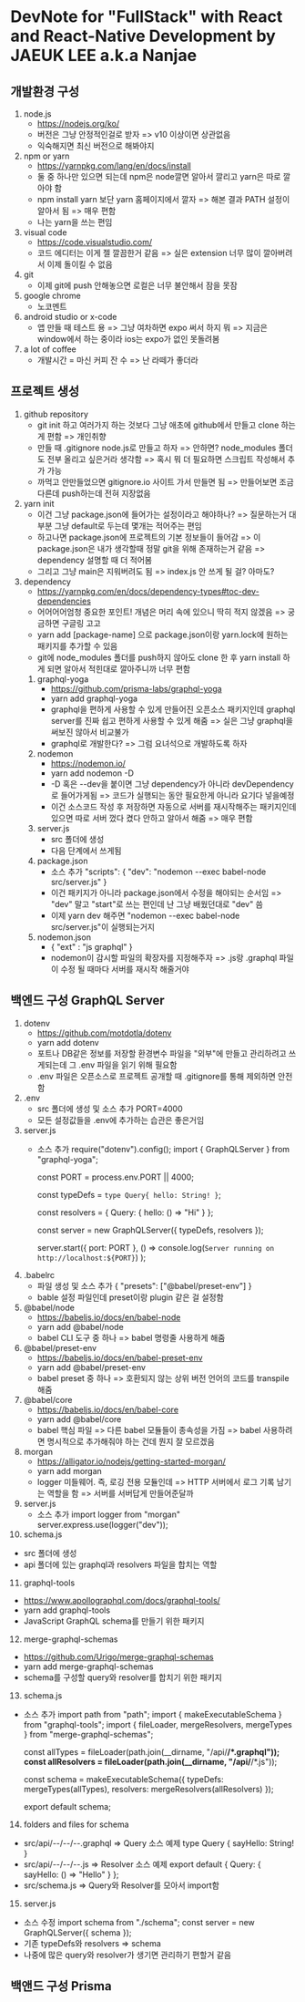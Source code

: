 # DevNote for "FullStack" with React and React-Native Development by JAEUK LEE a.k.a Nanjae

## 개발환경 구성
1. node.js
   - https://nodejs.org/ko/
   - 버전은 그냥 안정적인걸로 받자 => v10 이상이면 상관없음
   - 익숙해지면 최신 버전으로 해봐야지
2. npm or yarn
   - https://yarnpkg.com/lang/en/docs/install
   - 둘 중 하나만 있으면 되는데 npm은 node깔면 알아서 깔리고 yarn은 따로 깔아야 함
   - npm install yarn 보단 yarn 홈페이지에서 깔자 => 해본 결과 PATH 설정이 알아서 됨 => 매우 편함
   - 나는 yarn을 쓰는 편임
3. visual code
   - https://code.visualstudio.com/
   - 코드 에디터는 이게 젤 깔끔한거 같음 => 실은 extension 너무 많이 깔아버려서 이제 돌이킬 수 없음
4. git
   - 이제 git에 push 안해놓으면 로컬은 너무 불안해서 잠을 못잠
5. google chrome
   - 노코멘트
6. android studio or x-code
   - 앱 만들 때 테스트 용 => 그냥 여차하면 expo 써서 하지 뭐 => 지금은 window에서 하는 중이라 ios는 expo가 없인 못돌려봄
7. a lot of coffee
   - 개발시간 = 마신 커피 잔 수 => 난 라떼가 좋더라


## 프로젝트 생성
1. github repository
   - git init 하고 여러가지 하는 것보다 그냥 애초에 github에서 만들고 clone 하는게 편함 => 개인취향
   - 만들 때 .gitignore node.js로 만들고 하자 => 안하면? node_modules 폴더도 전부 올리고 싶은거라 생각함 => 혹시 뭐 더 필요하면 스크립트 작성해서 추가 가능
   - 까먹고 안만들었으면 gitignore.io 사이트 가서 만들면 됨 => 만들어보면 조금 다른데 push하는데 전혀 지장없음
2. yarn init
   - 이건 그냥 package.json에 들어가는 설정이라고 해야하나? => 질문하는거 대부분 그냥 default로 두는데 몇개는 적어주는 편임
   - 하고나면 package.json에 프로젝트의 기본 정보들이 들어감 => 이 package.json은 내가 생각할때 정말 git을 위해 존재하는거 같음 => dependency 설명할 때 더 적어봄
   - 그리고 그냥 main은 지워버려도 됨 => index.js 안 쓰게 될 걸? 아마도?
3. dependency
   - https://yarnpkg.com/en/docs/dependency-types#toc-dev-dependencies
   - 어어어어엄청 중요한 포인트! 개념은 머리 속에 있으니 딱히 적지 않겠음 => 궁금하면 구글링 고고
   - yarn add [package-name] 으로 package.json이랑 yarn.lock에 원하는 패키지를 추가할 수 있음
   - git에 node_modules 폴더를 push하지 않아도 clone 한 후 yarn install 하게 되면 알아서 적힌대로 깔아주니까 너무 편함
   1. graphql-yoga
      - https://github.com/prisma-labs/graphql-yoga
      - yarn add graphql-yoga
      - graphql을 편하게 사용할 수 있게 만들어진 오픈소스 패키지인데 graphql server를 진짜 쉽고 편하게 사용할 수 있게 해줌 => 실은 그냥 graphql을 써보진 않아서 비교불가
      - graphql로 개발한다? => 그럼 요녀석으로 개발하도록 하자
   2. nodemon
      - https://nodemon.io/
      - yarn add nodemon -D
      - -D 혹은 --dev을 붙이면 그냥 dependency가 아니라 devDependency로 들어가게됨 => 코드가 실행되는 동안 필요한게 아니라 요기다 넣을예정
      - 이건 소스코드 작성 후 저장하면 자동으로 서버를 재시작해주는 패키지인데 있으면 따로 서버 껐다 켰다 안하고 알아서 해줌 => 매우 편함
   3. server.js
      - src 폴더에 생성
      - 다음 단계에서 쓰게됨
   4. package.json
      - 소스 추가
         "scripts": {
            "dev": "nodemon --exec babel-node src/server.js"
         }
      - 이건 패키지가 아니라 package.json에서 수정을 해야되는 순서임 => "dev" 말고 "start"로 쓰는 편인데 난 그냥 배웠던대로 "dev" 씀
      - 이제 yarn dev 해주면 "nodemon --exec babel-node src/server.js"이 실행되는거지
   5. nodemon.json
      - { "ext" : "js graphql" }
      - nodemon이 감시할 파일의 확장자를 지정해주자 => .js랑 .graphql 파일이 수정 될 때마다 서버를 재시작 해줄거야

## 백엔드 구성 GraphQL Server
1. dotenv
   - https://github.com/motdotla/dotenv
   - yarn add dotenv
   - 포트나 DB같은 정보를 저장할 환경변수 파일을 "외부"에 만들고 관리하려고 쓰게되는데 그 .env 파일을 읽기 위해 필요함
   - .env 파일은 오픈소스로 프로젝트 공개할 때 .gitignore를 통해 제외하면 안전함
2. .env
   - src 폴더에 생성 및 소스 추가
      PORT=4000
   - 모든 설정값들을 .env에 추가하는 습관은 좋은거임
3. server.js
   - 소스 추가
      require("dotenv").config();
      import { GraphQLServer } from "graphql-yoga";

      const PORT = process.env.PORT || 4000;

      const typeDefs = `
            type Query{
               hello: String!
            }
      `;

      const resolvers = {
         Query: {
            hello: () => "Hi"
         }
      };

      const server = new GraphQLServer({ typeDefs, resolvers });

      server.start({ port: PORT }, () =>
         console.log(`Server running on http://localhost:${PORT}`)
      );
4. .babelrc
   - 파일 생성 및 소스 추가
      {
         "presets": ["@babel/preset-env"]
      }
   - bable 설정 파일인데 preset이랑 plugin 같은 걸 설정함
5. @babel/node
   - https://babeljs.io/docs/en/babel-node
   - yarn add @babel/node
   - babel CLI 도구 중 하나 => babel 명령줄 사용하게 해줌
6. @babel/preset-env
   - https://babeljs.io/docs/en/babel-preset-env
   - yarn add @babel/preset-env
   - babel preset 중 하나 => 호환되지 않는 상위 버전 언어의 코드를 transpile 해줌
7. @babel/core
   - https://babeljs.io/docs/en/babel-core
   - yarn add @babel/core
   - babel 핵심 파일 => 다른 babel 모듈들이 종속성을 가짐 => babel 사용하려면 명시적으로 추가해줘야 하는 건데 뭔지 잘 모르겠음
8. morgan
   - https://alligator.io/nodejs/getting-started-morgan/
   - yarn add morgan
   - logger 미들웨어. 즉, 로깅 전용 모듈인데 => HTTP 서버에서 로그 기록 남기는 역할을 함 => 서버를 서버답게 만들어준달까
9. server.js
   - 소스 추가
      import logger from "morgan"
      server.express.use(logger("dev"));
10. schema.js
   - src 폴더에 생성
   - api 폴더에 있는 graphql과 resolvers 파일을 합치는 역할
11. graphql-tools
   - https://www.apollographql.com/docs/graphql-tools/
   - yarn add graphql-tools
   - JavaScript GraphQL schema를 만들기 위한 패키지
12. merge-graphql-schemas
   - https://github.com/Urigo/merge-graphql-schemas
   - yarn add merge-graphql-schemas
   - schema를 구성할 query와 resolver를 합치기 위한 패키지
13. schema.js
   - 소스 추가
      import path from "path";
      import { makeExecutableSchema } from "graphql-tools";
      import { fileLoader, mergeResolvers, mergeTypes } from "merge-graphql-schemas";

      const allTypes = fileLoader(path.join(__dirname, "/api/**/*.graphql"));
      const allResolvers = fileLoader(path.join(__dirname, "/api/**/*.js"));

      const schema = makeExecutableSchema({
         typeDefs: mergeTypes(allTypes),
         resolvers: mergeResolvers(allResolvers)
      });

      export default schema;
14. folders and files for schema
   - src/api/--/--/--.graphql => Query 소스 예제
      type Query {
         sayHello: String!
      }
   - src/api/--/--/--.js => Resolver 소스 예제
      export default {
         Query: {
            sayHello: () => "Hello"
         }
      };
   - src/schema.js => Query와 Resolver를 모아서 import함
15. server.js
   - 소스 수정
      import schema from "./schema";
      const server = new GraphQLServer({ schema });
   - 기존 typeDefs와 resolvers => schema
   - 나중에 많은 query와 resolver가 생기면 관리하기 편할거 같음

## 백앤드 구성 Prisma